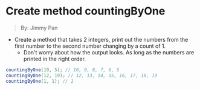# Create method countingByOne

> By: Jimmy Pan

- Create a method that takes 2 integers, print out the numbers from the first number to the second number changing by a count of 1.
    - Don't worry about how the output looks. As long as the numbers are printed in the right order.

```java
countingByOne(10, 5); // 10, 9, 8, 7, 6, 5
countingByOne(12, 19); // 12, 13, 14, 15, 16, 17, 18, 19
countingByOne(1, 1); // 1
```